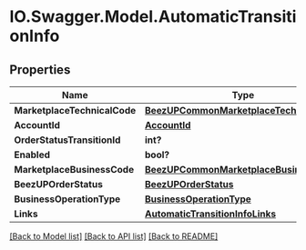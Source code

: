 # IO.Swagger.Model.AutomaticTransitionInfo
## Properties

Name | Type | Description | Notes
------------ | ------------- | ------------- | -------------
**MarketplaceTechnicalCode** | [**BeezUPCommonMarketplaceTechnicalCode**](BeezUPCommonMarketplaceTechnicalCode.md) |  | 
**AccountId** | [**AccountId**](AccountId.md) |  | 
**OrderStatusTransitionId** | **int?** |  | 
**Enabled** | **bool?** |  | 
**MarketplaceBusinessCode** | [**BeezUPCommonMarketplaceBusinessCode**](BeezUPCommonMarketplaceBusinessCode.md) |  | 
**BeezUPOrderStatus** | [**BeezUPOrderStatus**](BeezUPOrderStatus.md) |  | 
**BusinessOperationType** | [**BusinessOperationType**](BusinessOperationType.md) |  | 
**Links** | [**AutomaticTransitionInfoLinks**](AutomaticTransitionInfoLinks.md) |  | [optional] 

[[Back to Model list]](../README.md#documentation-for-models) [[Back to API list]](../README.md#documentation-for-api-endpoints) [[Back to README]](../README.md)

